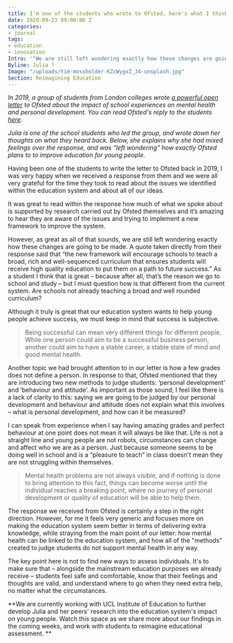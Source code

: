 ```yaml
---
title: I'm one of the students who wrote to Ofsted, here's what I think of their response
date: 2020-09-23 09:00:00 Z
categories:
- journal
tags:
- education
- innovation
Intro: '"We are still left wondering exactly how these changes are going to be made."'
Byline: Julia ?
Image: "/uploads/tim-mossholder-KZcWygxZ_J4-unsplash.jpg"
Section: Reimagining Education
---
```


*In 2019, a group of students from London colleges wrote [a powerful open letter](https://www.statesofmind.org/journal/2020/09/16/students-ofsted-open-letter.html) to Ofsted about the impact of school experiences on mental health and personal development. You can read Ofsted's reply to the students [here](http://www.statesofmind.org/2020/09/23/ofsted-response.html).*

*Julia is one of the school students who led the group, and wrote down her thoughts on what they heard back. Below, she explains why she had mixed feelings over the response, and was “left wondering” how exactly Ofsted plans to to improve education for young people.* 

Having been one of the students to write the letter to Ofsted back in 2019, I was very happy when we received a response from them and we were all very grateful for the time they took to read about the issues we identified within the education system and about all of our ideas.

It was great to read within the response how much of what we spoke about is supported by research carried out by Ofsted themselves and it’s amazing to hear they are aware of the issues and trying to implement a new framework to improve the system. 

However, as great as all of that sounds, we are still left wondering exactly how these changes are going to be made. A quote taken directly from their response said that “the new framework will encourage schools to teach a broad, rich and well-sequenced curriculum that ensures students will receive high quality education to put them on a path to future success.” As a student I think that is great – because after all, that’s the reason we go to school and study – but I must question how is that different from the current system. Are schools not already teaching a broad and well rounded curriculum?

Although it truly is great that our education system wants to help young people achieve success, we must keep in mind that success is subjective. 

> Being successful can mean very different things for different people. While one person could aim to be a successful business person, another could aim to have a stable career, a stable state of mind and good mental health. 

Another topic we had brought attention to in our letter is how a few grades does not define a person. In response to that, Ofsted mentioned that they are introducing two new methods to judge students: ‘personal development’ and ‘behaviour and attitude’. 
As important as those sound, I feel like there is a lack of clarity to this: saying we are going to be judged by our personal development and behaviour and attitude does not explain what this involves – what is personal development, and how can it be measured? 

I can speak from experience when I say having amazing grades and perfect behaviour at one point does not mean it will always be like that. Life is not a straight line and young people are not robots, circumstances can change and affect who we are as a person. Just because someone seems to be doing well in school and is a “pleasure to teach” in class doesn't mean they are not struggling within themselves. 

> Mental health problems are not always visible, and if nothing is done to bring attention to this fact, things can become worse until the individual reaches a breaking point, where no journey of personal development or quality of education will be able to help them. 

The response we received from Ofsted is certainly a step in the right direction. However, for me it feels very generic and focuses more on making the education system seem better in terms of delivering extra knowledge, while straying from the main point of our letter: how mental health can be linked to the education system, and how all of the "methods” created to judge students do not support mental health in any way. 

The key point here is not to find new ways to assess individuals. It's to make sure that – alongside the mainstream education purposes we already receive – students feel safe and comfortable, know that their feelings and thoughts are valid, and understand where to go when they need extra help, no matter what the circumstances. 

**We are currently working with UCL Institute of Education to further develop Julia and her peers' research into the education system's impact on young people. Watch this space as we share more about our findings in the coming weeks, and work with students to reimagine educational assessment. **